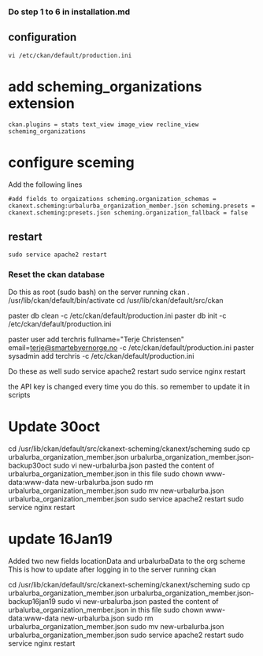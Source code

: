 ### Do step 1 to 6 in installation.md

## configuration

`vi /etc/ckan/default/production.ini`

# add scheming_organizations extension
`ckan.plugins = stats text_view image_view recline_view scheming_organizations`

# configure sceming
Add the following lines

`
#add fields to orgaizations
scheming.organization_schemas = ckanext.scheming:urbalurba_organization_member.json
scheming.presets = ckanext.scheming:presets.json
scheming.organization_fallback = false
`


## restart
`sudo service apache2 restart`


### Reset the ckan database
Do this as root (sudo bash) on the server running ckan
. /usr/lib/ckan/default/bin/activate
cd /usr/lib/ckan/default/src/ckan

paster db clean -c /etc/ckan/default/production.ini
paster db init -c /etc/ckan/default/production.ini

paster user add terchris  fullname="Terje Christensen" email=terje@smartebyernorge.no -c /etc/ckan/default/production.ini
paster sysadmin add terchris -c /etc/ckan/default/production.ini



Do these as well
sudo service apache2 restart
sudo service nginx restart

the API key is changed every time you do this. so remember to update it in scripts

# Update 30oct

cd /usr/lib/ckan/default/src/ckanext-scheming/ckanext/scheming
sudo cp urbalurba_organization_member.json urbalurba_organization_member.json-backup30oct
sudo vi new-urbalurba.json
pasted the content of urbalurba_organization_member.json in this file
sudo chown www-data:www-data new-urbalurba.json
sudo rm urbalurba_organization_member.json
sudo mv new-urbalurba.json urbalurba_organization_member.json
sudo service apache2 restart
sudo service nginx restart


# update 16Jan19

Added two new fields locationData and urbalurbaData to the org scheme
This is how to update after logging in to the server running ckan

cd /usr/lib/ckan/default/src/ckanext-scheming/ckanext/scheming
sudo cp urbalurba_organization_member.json urbalurba_organization_member.json-backup16jan19
sudo vi new-urbalurba.json
pasted the content of urbalurba_organization_member.json in this file
sudo chown www-data:www-data new-urbalurba.json
sudo rm urbalurba_organization_member.json
sudo mv new-urbalurba.json urbalurba_organization_member.json
sudo service apache2 restart
sudo service nginx restart
